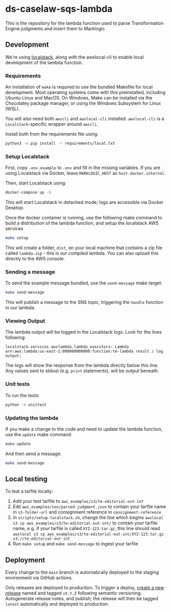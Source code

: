 # ds-caselaw-sqs-lambda

This is the repository for the lambda function used to parse Transformation Engine judgments and insert them to Marklogic

## Development

We're using [localstack](https://github.com/localstack/localstack), along with the awslocal-cli to enable local development of the lambda function.

### Requirements

An installation of `make` is required to use the bundled Makefile for local development. Most operating systems come with this preinstalled, including Ubuntu Linux and MacOS. On Windows, Make can be installed via the Chocolatey package manager, or using the Windows Subsystem for Linux (WSL).

You will also need both `awscli` and `awslocal-cli` installed. `awslocal-cli` is a `Localstack`-specific wrapper around `awscli`.

Install both from the requirements file using:

```bash
python3 -m pip install -r requirements/local.txt
```

### Setup Localstack

First, copy `.env.example` to `.env` and fill in the missing variables. If you are using Localstack via Docker, leave `MARKLOGIC_HOST` as `host.docker.internal`.

Then, start Localstack using:

```bash
docker-compose up -d
```

This will start Localstack in detached mode; logs are accessible via Docker Desktop.

Once the docker container is running, use the following make command to build a distribution of the lambda function, and setup the localstack AWS services

```bash
make setup
```

This will create a folder, `dist`, on your local machine that contains a zip file called `lambda.zip` - this is our compiled lambda. You can also upload this directly to the AWS console.

### Sending a message

To send the example message bundled, use the `send-message` make target:

```bash
make send-message
```

This will publish a message to the SNS topic, triggering the `handle` function in our lambda.

### Viewing Output

The lambda output will be logged in the Localstack logs. Look for the lines following:

```
localstack.services.awslambda.lambda_executors: Lambda arn:aws:lambda:us-east-1:000000000000:function:te-lambda result / log output:
```

The logs will show the response from the lambda directly below this line. Any values sent to stdout (e.g. `print` statements), will be output beneath.

### Unit tests

To run the tests:

```bash
python -m unittest
```

### Updating the lambda

If you make a change to the code and need to update the lambda function, use the `update` make command:

```bash
make update
```

And then send a message:

```bash
make send-message
```

## Local testing

To test a tarfile locally:

1. Add your test tarfile to `aws_examples/s3/te-editorial-out-int`
2. Edit `aws_examples/sns/parsed-judgment.json` to contain your tarfile name in `s3-folder-url` and consignment reference
   in `consignment-reference`
3. In `scripts/setup-localstack.sh`, change the line which begins `awslocal s3 cp aws_examples/s3/te-editorial-out-int/`
   to contain your tarfile name, e.g. if your tarfile is called `XYZ-123.tar.gz`, this line should read
   `awslocal s3 cp aws_examples/s3/te-editorial-out-int/XYZ-123.tar.gz s3://te-editorial-out-int`
4. Run `make setup` and `make send-message` to ingest your tarfile

## Deployment

Every change to the `main` branch is automatically deployed to the staging environment via GitHub actions.

Only releases are deployed to production. To trigger a deploy, [create a new release](https://github.com/nationalarchives/ds-caselaw-ingester/releases/new) named and tagged `vX.Y.Z` following semantic versioning. Autogenerate release notes, and publish; the release will then be tagged `latest` automatically and deployed to production.
